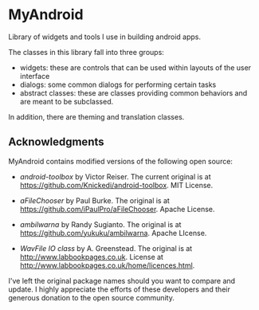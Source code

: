 # MyAndroid
Library of widgets and tools I use in building android apps.

The classes in this library fall into three groups:

- widgets: these are controls that can be used within layouts of the user interface
- dialogs: some common dialogs for performing certain tasks
- abstract classes: these are classes providing common behaviors and are meant to be subclassed.

In addition, there are theming and translation classes.  

## Acknowledgments

MyAndroid contains modified versions of the following open source:

- _android-toolbox_ by Victor Reiser.  The current original is at https://github.com/Knickedi/android-toolbox.  MIT License. 

- _aFileChooser_ by Paul Burke.  The original is at https://github.com/iPaulPro/aFileChooser.  Apache License.

- _ambilwarna_ by Randy Sugianto.  The original is at https://github.com/yukuku/ambilwarna.  Apache LIcense.

- _WavFile IO class_ by A. Greenstead.  The original is at http://www.labbookpages.co.uk.  License at http://www.labbookpages.co.uk/home/licences.html.

I've left the original package names should you want to compare and update.  I highly appreciate the efforts of these developers and their generous donation to the open source community.
